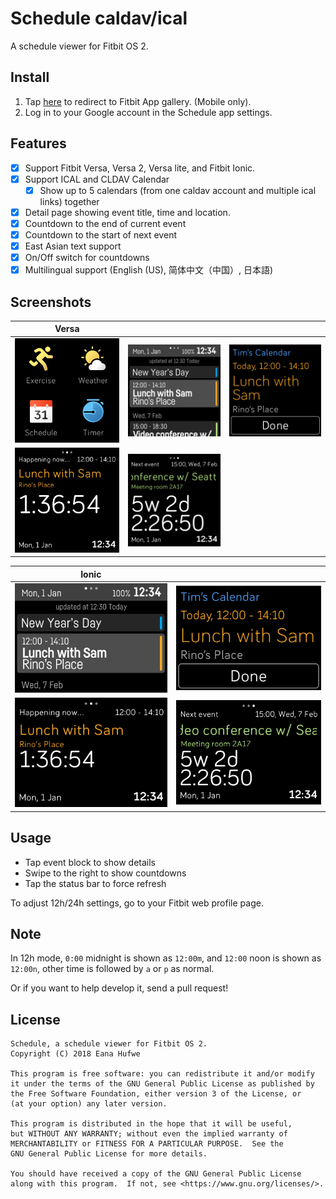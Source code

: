 # Schedule caldav/ical

A schedule viewer for Fitbit OS 2.

## Install

1. Tap [here](https://gallery.fitbit.com/details/4310e0c0-30b4-4c36-8994-8e115de5ec24) to redirect to Fitbit App gallery. (Mobile only).
2. Log in to your Google account in the Schedule app settings.

## Features
- [x] Support Fitbit Versa, Versa 2, Versa lite, and Fitbit Ionic.
- [x] Support ICAL and CLDAV Calendar
    - [x] Show up to 5 calendars (from one caldav account and multiple ical links) together
- [x] Detail page showing event title, time and location.
- [x] Countdown to the end of current event
- [x] Countdown to the start of next event
- [x] East Asian text support
- [x] On/Off switch for countdowns
- [x] Multilingual support (English (US), 简体中文（中国）, 日本語)

## Screenshots

| Versa | | |
| - | - | - |
| ![Screenshot 0](screenshots/Versa-0.png?raw=true) | ![Screenshot 1](screenshots/Versa-1.png?raw=true) | ![Screenshot 2](screenshots/Versa-2.png?raw=true) |
| ![Screenshot 3](screenshots/Versa-3.png?raw=true) | ![Screenshot 4](screenshots/Versa-4.png?raw=true) | |

| Ionic | |
| - | - |
| ![Screenshot 1](screenshots/Ionic-1.png?raw=true) | ![Screenshot 2](screenshots/Ionic-2.png?raw=true) |
| ![Screenshot 3](screenshots/Ionic-3.png?raw=true) | ![Screenshot 4](screenshots/Ionic-4.png?raw=true) |

## Usage
- Tap event block to show details
- Swipe to the right to show countdowns
- Tap the status bar to force refresh

To adjust 12h/24h settings, go to your Fitbit web profile page.

## Note

In 12h mode, `0:00` midnight is shown as `12:00m`, and `12:00` noon is shown as `12:00n`, other time is followed by `a` or `p` as normal.


Or if you want to help develop it, send a pull request!

## License

    Schedule, a schedule viewer for Fitbit OS 2.
    Copyright (C) 2018 Eana Hufwe

    This program is free software: you can redistribute it and/or modify
    it under the terms of the GNU General Public License as published by
    the Free Software Foundation, either version 3 of the License, or
    (at your option) any later version.

    This program is distributed in the hope that it will be useful,
    but WITHOUT ANY WARRANTY; without even the implied warranty of
    MERCHANTABILITY or FITNESS FOR A PARTICULAR PURPOSE.  See the
    GNU General Public License for more details.

    You should have received a copy of the GNU General Public License
    along with this program.  If not, see <https://www.gnu.org/licenses/>.
